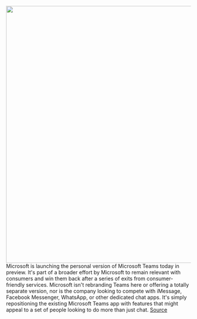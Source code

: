 <img src='https://cdn.vox-cdn.com/thumbor/ntxg24tSmh3RAS-ZQMhKuudGaeU=/0x0:2640x1760/1200x800/filters:focal(1109x669:1531x1091)/cdn.vox-cdn.com/uploads/chorus_image/image/66965855/microsoftteams.0.jpg' width='700px' /><br/>
Microsoft is launching the personal version of Microsoft Teams today in preview. It's part of a broader effort by Microsoft to remain relevant with consumers and win them back after a series of exits from consumer-friendly services. Microsoft isn't rebranding Teams here or offering a totally separate version, nor is the company looking to compete with iMessage, Facebook Messenger, WhatsApp, or other dedicated chat apps. It's simply repositioning the existing Microsoft Teams app with features that might appeal to a set of people looking to do more than just chat.
<a href='https://www.theverge.com/2020/6/22/21298766/microsoft-teams-personal-launch-preview-accounts'> Source <a/>